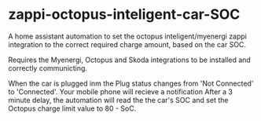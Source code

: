 # zappi-octopus-inteligent-car-SOC
A home assistant automation to set the octopus inteligent/myenergi zappi integration to the correct required charge amount, based on the car SOC.

Requires the Myenergi, Octopus and Skoda integrations to be installed and correctly communicting.


When the car is plugged inm the Plug status changes from 'Not Connected' to 'Connected'.
Your mobile phone will recieve a notification
After a 3 minute delay, the automation will read the the car's SOC and set the Octopus charge limit value to 80 - SoC.

